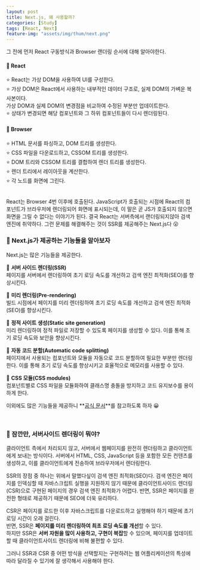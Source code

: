 ```yaml
---
layout: post
title: Next.js, 왜 사용할까?
categories: [Study]
tags: [React, Next]
feature-img: "assets/img/thum/next.png"
---
```


그 전에 먼저 React 구동방식과 Browser 랜더링 순서에 대해 알아야한다.  

#### 📌 React
⭐️ React는 가상 DOM을 사용하여 UI를 구성한다.  
⭐️ 가상 DOM은 React에서 사용하는 내부적인 데이터 구조로, 실제 DOM의 가벼운 복사본이다.  
가상 DOM과 실제 DOM의 변경점을 비교하여 수정된 부분만 업데이트한다.  
⭐️ 상태가 변경되면 해당 컴포넌트와 그 하위 컴포넌트들이 다시 렌더링된다.

#### 📌 Browser
⭐️ HTML 문서를 파싱하고, DOM 트리를 생성한다.  
⭐️ CSS 파일을 다운로드하고, CSSOM 트리를 생성한다.  
⭐️ DOM 트리와 CSSOM 트리를 결합하여 렌더 트리를 생성한다.  
⭐️ 렌더 트리에서 레이아웃을 계산한다.  
⭐️ 각 노드를 화면에 그린다.  

<br>
React는 Browser 4번 이후에 호출된다.  
JavaScript가 호출되는 시점에 React의 컴포넌트가 브라우저에 렌더링되어 화면에 표시되는데, 이 말은 곧 JS가 호출되지 않으면 화면을 그릴 수 없다는 이야기가 된다.  
결국 React는 서버측에서 랜더링되지않아 검색엔진에 취약하다.    
그런 문제를 해결해주는 것이 SSR를 제공해주는 Next.js다 😮  

<br>

### 🔎 Next.js가 제공하는 기능들을 알아보자

Next.js는 많은 기능들을 제공한다. 

📝 **서버 사이드 렌더링(SSR)**  
페이지를 서버에서 렌더링하여 초기 로딩 속도를 개선하고 검색 엔진 최적화(SEO)를 향상시킨다.

📝 **미리 렌더링(Pre-rendering)**  
빌드 시점에서 페이지를 미리 렌더링하여 초기 로딩 속도를 개선하고 검색 엔진 최적화(SEO)를 향상시킨다.

📝 **정적 사이트 생성(Static site generation)**  
미리 렌더링하여 정적 파일로 저장할 수 있도록 페이지를 생성할 수 있다. 이를 통해 초기 로딩 속도와 보안을 향상시킨다.

📝 **자동 코드 분할(Automatic code splitting)**  
페이지에서 사용되는 컴포넌트와 모듈을 자동으로 코드 분할하여 필요한 부분만 렌더링한다. 이를 통해 초기 로딩 속도를 향상시키고 효율적으로 메모리를 사용할 수 있다.

📝 **CSS 모듈(CSS modules)**  
컴포넌트별로 CSS 파일을 모듈화하여 클래스명 충돌을 방지하고 코드 유지보수를 용이하게 한다.

이외에도 많은 기능들을 제공하니 **[공식 문서](https://nextjs.org/docs/getting-started)**를 참고하도록 하자 😀

<br>

### 📌 잠깐만, 서버사이드 렌더링이 뭐야?

클라이언트 측에서 처리되지 않고, 서버에서 웹페이지를 완전히 렌더링하고 클라이언트에게 보내는 방식이다. 
서버에서 HTML, CSS, JavaScript 등을 포함한 모든 컨텐츠를 생성하고, 이를 클라이언트에게 전송하여 브라우저에서 렌더링한다.

SSR의 장점 중 하나는 위에서 말했다싶이 검색 엔진 최적화(SEO)다. 검색 엔진은 페이지를 인덱싱할 때 자바스크립트 실행을 지원하지 않기 때문에 클라이언트사이드 렌더링(CSR)으로 구현된 페이지의 경우 검색 엔진 최적화가 어렵다. 반면, SSR은 페이지를 완전한 형태로 제공하기 때문에 SEO에 더욱 유리하다.

CSR은 페이지를 로드한 이후 자바스크립트를 다운로드하고 실행해야 하기 때문에 초기 로딩 시간이 오래 걸린다.  
반면, SSR은 **페이지를 미리 렌더링하여 최초 로딩 속도를 개선**할 수 있다.  
하지만 SSR은 **서버 자원을 많이 사용하고, 구현이 복잡**할 수 있으며, 페이지를 업데이트할 때 클라이언트사이드 렌더링에 비해 불편할 수 있다.  

그러니 SSR과 CSR 중 어떤 방식을 선택할지는 구현하려는 웹 어플리케이션의 특성에 따라 달라질 수 있기에 잘 생각해서 사용해야 한다.
